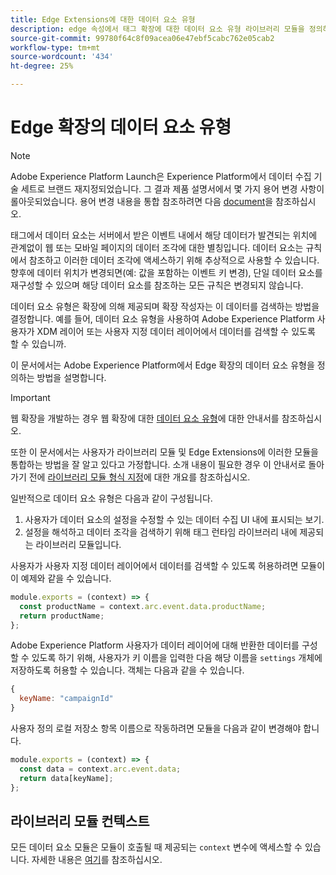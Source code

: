 ```yaml
---
title: Edge Extensions에 대한 데이터 요소 유형
description: edge 속성에서 태그 확장에 대한 데이터 요소 유형 라이브러리 모듈을 정의하는 방법을 알아봅니다.
source-git-commit: 99780f64c8f09acea06e47ebf5cabc762e05cab2
workflow-type: tm+mt
source-wordcount: '434'
ht-degree: 25%

---
```


# Edge 확장의 데이터 요소 유형

>[!NOTE]
>
>Adobe Experience Platform Launch은 Experience Platform에서 데이터 수집 기술 세트로 브랜드 재지정되었습니다. 그 결과 제품 설명서에서 몇 가지 용어 변경 사항이 롤아웃되었습니다. 용어 변경 내용을 통합 참조하려면 다음 [document](../../term-updates.md)을 참조하십시오.

태그에서 데이터 요소는 서버에서 받은 이벤트 내에서 해당 데이터가 발견되는 위치에 관계없이 웹 또는 모바일 페이지의 데이터 조각에 대한 별칭입니다. 데이터 요소는 규칙에서 참조하고 이러한 데이터 조각에 액세스하기 위해 추상적으로 사용할 수 있습니다. 향후에 데이터 위치가 변경되면(예: 값을 포함하는 이벤트 키 변경), 단일 데이터 요소를 재구성할 수 있으며 해당 데이터 요소를 참조하는 모든 규칙은 변경되지 않습니다.

데이터 요소 유형은 확장에 의해 제공되며 확장 작성자는 이 데이터를 검색하는 방법을 결정합니다. 예를 들어, 데이터 요소 유형을 사용하여 Adobe Experience Platform 사용자가 XDM 레이어 또는 사용자 지정 데이터 레이어에서 데이터를 검색할 수 있도록 할 수 있습니까.

이 문서에서는 Adobe Experience Platform에서 Edge 확장의 데이터 요소 유형을 정의하는 방법을 설명합니다.

>[!IMPORTANT]
>
>웹 확장을 개발하는 경우 웹 확장에 대한 [데이터 요소 유형](../web/data-element-types.md)에 대한 안내서를 참조하십시오.
>
>또한 이 문서에서는 사용자가 라이브러리 모듈 및 Edge Extensions에 이러한 모듈을 통합하는 방법을 잘 알고 있다고 가정합니다. 소개 내용이 필요한 경우 이 안내서로 돌아가기 전에 [라이브러리 모듈 형식 지정](./format.md)에 대한 개요를 참조하십시오.

일반적으로 데이터 요소 유형은 다음과 같이 구성됩니다.

1. 사용자가 데이터 요소의 설정을 수정할 수 있는 데이터 수집 UI 내에 표시되는 보기.
2. 설정을 해석하고 데이터 조각을 검색하기 위해 태그 런타임 라이브러리 내에 제공되는 라이브러리 모듈입니다.

사용자가 사용자 지정 데이터 레이어에서 데이터를 검색할 수 있도록 허용하려면 모듈이 이 예제와 같을 수 있습니다.

```js
module.exports = (context) => {
  const productName = context.arc.event.data.productName;
  return productName;
};
```

Adobe Experience Platform 사용자가 데이터 레이어에 대해 반환한 데이터를 구성할 수 있도록 하기 위해, 사용자가 키 이름을 입력한 다음 해당 이름을 `settings` 개체에 저장하도록 허용할 수 있습니다. 객체는 다음과 같을 수 있습니다.

```js
{
  keyName: "campaignId"
}
```

사용자 정의 로컬 저장소 항목 이름으로 작동하려면 모듈을 다음과 같이 변경해야 합니다.

```js
module.exports = (context) => {
  const data = context.arc.event.data;
  return data[keyName];
};
```

## 라이브러리 모듈 컨텍스트

모든 데이터 요소 모듈은 모듈이 호출될 때 제공되는 `context` 변수에 액세스할 수 있습니다. 자세한 내용은 [여기](./context.md)를 참조하십시오.
